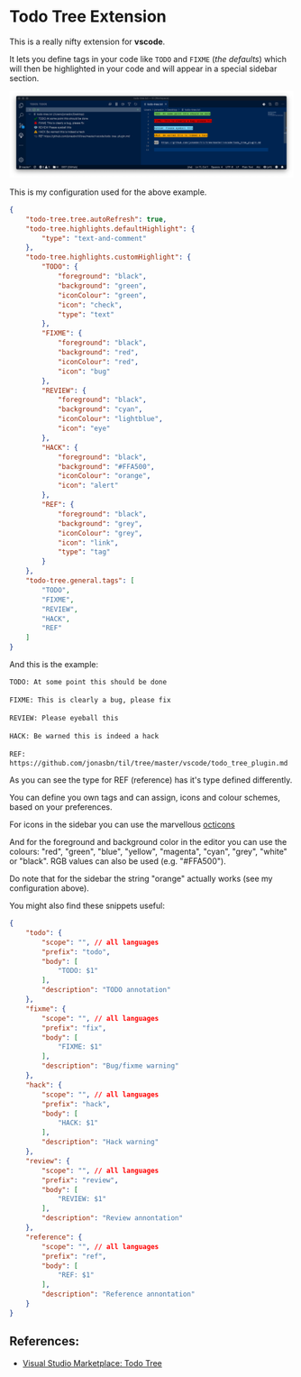 # Todo Tree Extension

This is a really nifty extension for **vscode**.

It lets you define tags in your code like `TODO` and `FIXME` (_the defaults_) which will then be highlighted in your code and will appear in a special sidebar section.

![Todo Tree screenshot example](todo-tree.png)

This is my configuration used for the above example.

```json
{
    "todo-tree.tree.autoRefresh": true,
    "todo-tree.highlights.defaultHighlight": {
        "type": "text-and-comment"
    },
    "todo-tree.highlights.customHighlight": {
        "TODO": {
            "foreground": "black",
            "background": "green",
            "iconColour": "green",
            "icon": "check",
            "type": "text"
        },
        "FIXME": {
            "foreground": "black",
            "background": "red",
            "iconColour": "red",
            "icon": "bug"
        },
        "REVIEW": {
            "foreground": "black",
            "background": "cyan",
            "iconColour": "lightblue",
            "icon": "eye"
        },
        "HACK": {
            "foreground": "black",
            "background": "#FFA500",
            "iconColour": "orange",
            "icon": "alert"
        },
        "REF": {
            "foreground": "black",
            "background": "grey",
            "iconColour": "grey",
            "icon": "link",
            "type": "tag"
        }
    },
    "todo-tree.general.tags": [
        "TODO",
        "FIXME",
        "REVIEW",
        "HACK",
        "REF"
    ]
}
```

And this is the example:

```
TODO: At some point this should be done

FIXME: This is clearly a bug, please fix

REVIEW: Please eyeball this

HACK: Be warned this is indeed a hack

REF: https://github.com/jonasbn/til/tree/master/vscode/todo_tree_plugin.md
```

As you can see the type for REF (reference) has it's type defined differently.

You can define you own tags and can assign, icons and colour schemes, based on your preferences.

For icons in the sidebar you can use the marvellous [octicons](https://octicons.github.com/)

And for the foreground and background color in the editor you can use the colours: "red", "green", "blue", "yellow", "magenta", "cyan", "grey", "white" or "black". RGB values can also be used (e.g. "#FFA500").

Do note that for the sidebar the string "orange" actually works (see my configuration above).

You might also find these snippets useful:

```json
{
    "todo": {
        "scope": "", // all languages
        "prefix": "todo",
        "body": [
            "TODO: $1"
        ],
        "description": "TODO annotation"
    },
    "fixme": {
        "scope": "", // all languages
        "prefix": "fix",
        "body": [
            "FIXME: $1"
        ],
        "description": "Bug/fixme warning"
    },
    "hack": {
        "scope": "", // all languages
        "prefix": "hack",
        "body": [
            "HACK: $1"
        ],
        "description": "Hack warning"
    },
    "review": {
        "scope": "", // all languages
        "prefix": "review",
        "body": [
            "REVIEW: $1"
        ],
        "description": "Review annontation"
    },
    "reference": {
        "scope": "", // all languages
        "prefix": "ref",
        "body": [
            "REF: $1"
        ],
        "description": "Reference annontation"
    }
}
```

## References:

- [Visual Studio Marketplace: Todo Tree](https://marketplace.visualstudio.com/items?itemName=Gruntfuggly.todo-tree)
